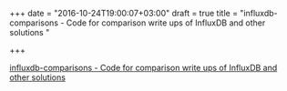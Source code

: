 +++
date = "2016-10-24T19:00:07+03:00"
draft = true
title = "influxdb-comparisons - Code for comparison write ups of InfluxDB and other solutions "

+++

<p><a href="https://t.co/G6hUp1wABq">influxdb-comparisons - Code for comparison write ups of InfluxDB and other solutions </a></p>
